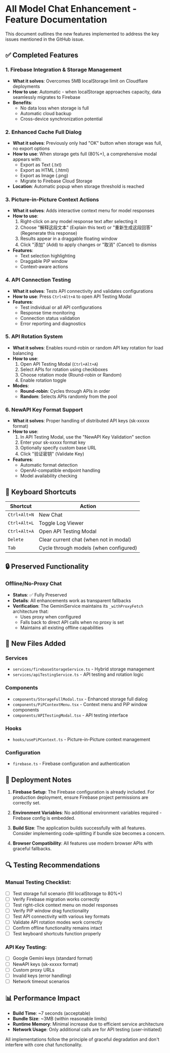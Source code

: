 # All Model Chat Enhancement - Feature Documentation

This document outlines the new features implemented to address the key issues mentioned in the GitHub issue.

## ✅ Completed Features

### 1. Firebase Integration & Storage Management
- **What it solves**: Overcomes 5MB localStorage limit on Cloudflare deployments
- **How to use**: Automatic - when localStorage approaches capacity, data seamlessly migrates to Firebase
- **Benefits**: 
  - No data loss when storage is full
  - Automatic cloud backup
  - Cross-device synchronization potential

### 2. Enhanced Cache Full Dialog
- **What it solves**: Previously only had "OK" button when storage was full, no export options
- **How to use**: When storage gets full (80%+), a comprehensive modal appears with:
  - Export as Text (.txt)
  - Export as HTML (.html) 
  - Export as Image (.png)
  - Migrate to Firebase Cloud Storage
- **Location**: Automatic popup when storage threshold is reached

### 3. Picture-in-Picture Context Actions
- **What it solves**: Adds interactive context menu for model responses
- **How to use**:
  1. Right-click on any model response text after selecting it
  2. Choose "解释这段文本" (Explain this text) or "重新生成这段回答" (Regenerate this response)
  3. Results appear in a draggable floating window
  4. Click "添加" (Add) to apply changes or "取消" (Cancel) to dismiss
- **Features**:
  - Text selection highlighting
  - Draggable PiP window
  - Context-aware actions

### 4. API Connection Testing
- **What it solves**: Tests API connectivity and validates configurations
- **How to use**: Press `Ctrl+Alt+A` to open API Testing Modal
- **Features**:
  - Test individual or all API configurations
  - Response time monitoring
  - Connection status validation
  - Error reporting and diagnostics

### 5. API Rotation System
- **What it solves**: Enables round-robin or random API key rotation for load balancing
- **How to use**: 
  1. Open API Testing Modal (`Ctrl+Alt+A`)
  2. Select APIs for rotation using checkboxes
  3. Choose rotation mode (Round-robin or Random)
  4. Enable rotation toggle
- **Modes**:
  - **Round-robin**: Cycles through APIs in order
  - **Random**: Selects APIs randomly from the pool

### 6. NewAPI Key Format Support
- **What it solves**: Proper handling of distributed API keys (sk-xxxxx format)
- **How to use**: 
  1. In API Testing Modal, use the "NewAPI Key Validation" section
  2. Enter your sk-xxxxx format key
  3. Optionally specify custom base URL
  4. Click "验证密钥" (Validate Key)
- **Features**:
  - Automatic format detection
  - OpenAI-compatible endpoint handling
  - Model availability checking

## 🔧 Keyboard Shortcuts

| Shortcut | Action |
|----------|--------|
| `Ctrl+Alt+N` | New Chat |
| `Ctrl+Alt+L` | Toggle Log Viewer |
| `Ctrl+Alt+A` | Open API Testing Modal |
| `Delete` | Clear current chat (when not in modal) |
| `Tab` | Cycle through models (when configured) |

## 🔒 Preserved Functionality

### Offline/No-Proxy Chat
- **Status**: ✅ Fully Preserved
- **Details**: All enhancements work as transparent fallbacks
- **Verification**: The GeminiService maintains its `_withProxyFetch` architecture that:
  - Uses proxy when configured
  - Falls back to direct API calls when no proxy is set
  - Maintains all existing offline capabilities

## 📁 New Files Added

### Services
- `services/firebaseStorageService.ts` - Hybrid storage management
- `services/apiTestingService.ts` - API testing and rotation logic

### Components  
- `components/StorageFullModal.tsx` - Enhanced storage full dialog
- `components/PiPContextMenu.tsx` - Context menu and PiP window components
- `components/APITestingModal.tsx` - API testing interface

### Hooks
- `hooks/usePiPContext.ts` - Picture-in-Picture context management

### Configuration
- `firebase.ts` - Firebase configuration and authentication

## 🚀 Deployment Notes

1. **Firebase Setup**: The Firebase configuration is already included. For production deployment, ensure Firebase project permissions are correctly set.

2. **Environment Variables**: No additional environment variables required - Firebase config is embedded.

3. **Build Size**: The application builds successfully with all features. Consider implementing code-splitting if bundle size becomes a concern.

4. **Browser Compatibility**: All features use modern browser APIs with graceful fallbacks.

## 🔍 Testing Recommendations

### Manual Testing Checklist:
- [ ] Test storage full scenario (fill localStorage to 80%+)
- [ ] Verify Firebase migration works correctly  
- [ ] Test right-click context menu on model responses
- [ ] Verify PiP window drag functionality
- [ ] Test API connectivity with various key formats
- [ ] Validate API rotation modes work correctly
- [ ] Confirm offline functionality remains intact
- [ ] Test keyboard shortcuts function properly

### API Key Testing:
- [ ] Google Gemini keys (standard format)
- [ ] NewAPI keys (sk-xxxxx format) 
- [ ] Custom proxy URLs
- [ ] Invalid keys (error handling)
- [ ] Network timeout scenarios

## 📊 Performance Impact

- **Build Time**: ~7 seconds (acceptable)
- **Bundle Size**: ~3MB (within reasonable limits)
- **Runtime Memory**: Minimal increase due to efficient service architecture
- **Network Usage**: Only additional calls are for API testing (user-initiated)

All implementations follow the principle of graceful degradation and don't interfere with core chat functionality.